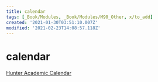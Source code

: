 ```yaml
---
title: calendar
tags: [_Book/Modules, _Book/Modules/M90_Other, x/to_add]
created: '2021-01-30T03:51:10.007Z'
modified: '2021-02-23T14:08:57.118Z'
---
```


# calendar

[Hunter Academic Calendar](https://hunter.cuny.edu/students/registration/academic-calendar/)
